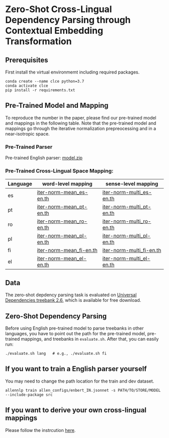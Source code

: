 # Zero-Shot Cross-Lingual Dependency Parsing through Contextual Embedding Transformation

## Prerequisites
First install the virtual environmemt including required packages.
```
conda create --name clce python=3.7
conda activate clce
pip install -r requirements.txt
```

## Pre-Trained Model and Mapping
To reproduce the number in the paper, please find our pre-trained model and mappings in the following table. Note that the pre-trained model and mappings go through the iterative normalization prepreocessing and in a near-isotropic space.

### Pre-Trained Parser
Pre-trained English parser: [model.zip](https://drive.google.com/file/d/1WvNyKOJyKfAFcLRK7bimXatppZT1bCOR/view?usp=sharing)

### Pre-Trained Cross-Lingual Space Mapping:
|Language |    word-level mapping  | sense-level mapping| 
| ---------- | ---------- | ---------- | 
| es | [iter-norm-mean_es-en.th](https://drive.google.com/file/d/1TIvP4ZXenhRbMWk4T9uBpQq6ShuHSCCT/view?usp=sharing) | [iter-norm-multi_es-en.th](https://drive.google.com/file/d/1X_v-Du_fLgIBiRWhtohWda2Y1xdeTA2U/view?usp=sharing) |
| pt | [iter-norm-mean_pt-en.th](https://drive.google.com/file/d/12vZT_ti_2Rv619ENqZfsC1uSCekWcUZP/view?usp=sharing) | [iter-norm-multi_pt-en.th](https://drive.google.com/file/d/1tEMQbw7u4NA0cKsXrOxm_dF8I2V86sCb/view?usp=sharing) |
| ro | [iter-norm-mean_ro-en.th](https://drive.google.com/file/d/1eZeR9KU2f7wUu6KTSkpPB5c6_QfDgYnG/view?usp=sharing) | [iter-norm-multi_ro-en.th](https://drive.google.com/file/d/1_MYE8Ze4eU3DKQwPXDoftmG4hu5ciOcr/view?usp=sharing) |
| pl | [iter-norm-mean_pl-en.th](https://drive.google.com/file/d/1SM0z8fzESZ1HaeGxfNdd5vuRtFQNjqev/view?usp=sharing) | [iter-norm-multi_pl-en.th](https://drive.google.com/file/d/1ZFpR6jduv1c1iTEn5Zr31W3Y8Veyu181/view?usp=sharing) |
| fi | [iter-norm-mean_fi-en.th](https://drive.google.com/file/d/1OnxYguqyIUlPbsNNT0e0lr3-DoP0dwhU/view?usp=sharing) | [iter-norm-multi_fi-en.th](https://drive.google.com/file/d/19_q-alWsBVefAA2HiitJjrHBt__3u6aH/view?usp=sharing) |
| el | [iter-norm-mean_el-en.th](https://drive.google.com/file/d/13RA79A3n-AsDgSWQjrVhcng22dXrjUm_/view?usp=sharing) | [iter-norm-multi_el-en.th](https://drive.google.com/file/d/1O_wC2lHVr8MCL-wjoBmWfaU3peNuPxuK/view?usp=sharing) |

## Data
The zero-shot depdency parsing task is evaluated on [Universal Dependencies treebank 2.6](https://lindat.mff.cuni.cz/repository/xmlui/handle/11234/1-3226), which is available for free download.

## Zero-Shot Dependency Parsing
Before using English pre-trained model to parse treebanks in other languages, you have to point out the path for the pre-trained model, pre-trained mappings, and treebanks in `evaluate.sh`. After that, you can easily run:
```
./evaluate.sh lang   # e.g., ./evaluate.sh fi
```

## If you want to train a English parser yourself
You may need to change the path location for the train and dev dataset.
```
allennlp train allen_configs/enbert_IN.jsonnet -s PATH/TO/STORE/MODEL  --include-package src
```

## If you want to derive your own cross-lingual mappings
Please follow the instrcution [here](https://github.com/fe1ixxu/ZeroShot-CrossLing-Parsing/tree/master/mapper).
